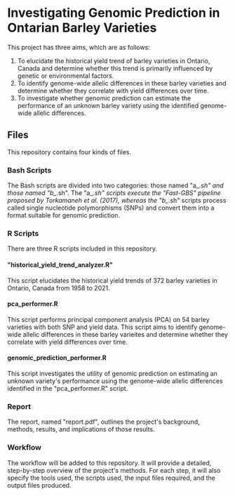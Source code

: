 
# Investigating Genomic Prediction in Ontarian Barley Varieties

This project has three aims, which are as follows:
1. To elucidate the historical yield trend of barley varieties in Ontario, Canada and determine whether this trend is primarily influenced by genetic or environmental factors.
2. To identify genome-wide allelic differences in these barley varieties and determine whether they correlate with yield differences over time.
3. To investigate whether genomic prediction can estimate the performance of an unknown barley variety using the identified genome-wide allelic differences.

## Files

This repository contains four kinds of files.

### Bash Scripts

The Bash scripts are divided into two categories: those named "a_*.sh" and those named "b_*.sh". The "a_*.sh" scripts execute the "Fast-GBS" pipeline proposed by Torkamaneh et al. (2017), whereas the "b_*.sh" scripts process called single nucleotide polymorphisms (SNPs) and convert them into a format suitable for genomic prediction.

### R Scripts

There are three R scripts included in this repository.

#### "historical_yield_trend_analyzer.R"

This script elucidates the historical yield trends of 372 barley varieties in Ontario, Canada from 1958 to 2021.

#### pca_performer.R

This script performs principal component analysis (PCA) on 54 barley varieties with both SNP and yield data. This script aims to identify genome-wide allelic differences in these barley varieites and determine whether they correlate with yield differences over time.

#### genomic_prediction_performer.R

This script investigates the utility of genomic prediction on estimating an unknown variety's performance using the genome-wide allelic differences identified in the "pca_performer.R" script.

### Report

The report, named "report.pdf", outlines the project's background, methods, results, and implications of those results.

### Workflow

The workflow will be added to this repository. It will provide a detailed, step-by-step overview of the project's methods. For each step, it will also specify the tools used, the scripts used, the input files required, and the output files produced.